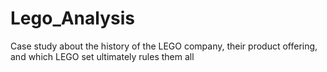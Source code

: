 # Lego_Analysis
Case study about the history of the LEGO company, their product offering, and which LEGO set ultimately rules them all
